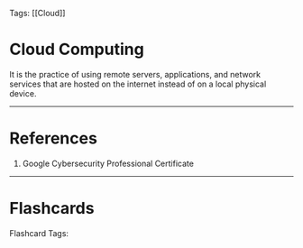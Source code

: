 Tags: [[Cloud]]
# Cloud Computing

It is the practice of using remote servers, applications, and network services that are hosted on the internet instead of on a local physical device.

---
# References

1. Google Cybersecurity Professional Certificate

---
# Flashcards

Flashcard Tags: 